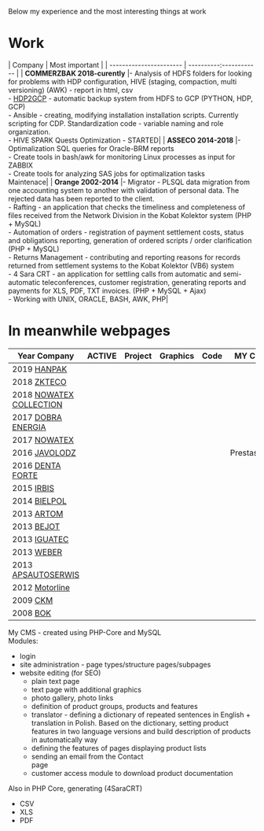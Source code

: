 Below my experience and the most interesting things at work 
# Work
| Company                 | Most important |
| ----------------------- | ----------:------------ |
| **COMMERZBAK 2018-curently**  |- Analysis of HDFS folders for looking for problems with HDP configuration, HIVE (staging, compaction, multi versioning) (AWK) - report in html, csv<br/>- [HDP2GCP](https://www.codeeurope.pl/en/speakers/jaroslaw-gaze) - automatic backup system from HDFS to GCP (PYTHON, HDP, GCP)<br/>- Ansible - creating, modifying installation installation scripts. Currently scripting for CDP. Standardization code - variable naming and role organization.<br/>- HIVE SPARK Quests Optimization - STARTED|
| **ASSECO 2014-2018** |- Optimalization SQL queries for Oracle-BRM reports<br/>- Create tools in bash/awk for monitoring Linux processes as input for ZABBIX<br/>- Create tools for analyzing SAS jobs for optimalization tasks<br/>Maintenace|
| **Orange 2002-2014** |- Migrator - PLSQL data migration from one accounting system to another with validation of personal data. The rejected data has been reported to the client.<br/>- Rafting - an application that checks the timeliness and completeness of files received from the Network Division in the Kobat Kolektor system (PHP + MySQL)<br/>- Automation of orders - registration of payment settlement costs, status and obligations reporting, generation of ordered scripts / order clarification (PHP + MySQL)<br/>- Returns Management - contributing and reporting reasons for records returned from settlement systems to the Kobat Kolektor (VB6) system<br/>- 4 Sara CRT - an application for settling calls from automatic and semi-automatic teleconferences, customer registration, generating reports and payments for XLS, PDF, TXT invoices. (PHP + MySQL + Ajax)<br/>- Working with UNIX, ORACLE, BASH, AWK, PHP|

# In meanwhile webpages

| Year Company                                               | ACTIVE                            | Project                           | Graphics                          | Code                              | MY CMS                               | SEO                               |
| ---------------------------------------------------------- | --------------------------------- | --------------------------------- | --------------------------------- | --------------------------------- | --------------------------------- | --------------------------------- | 
| 2019 [HANPAK](http://www.hanpak.com.pl/)                   | <i class="bi bi-plus-square"></i> | <i class="bi bi-plus-square"></i> | <i class="bi bi-dash-square"></i> | <i class="bi bi-plus-square"></i> | <i class="bi bi-dash-square"></i> | <i class="bi bi-plus-square"></i> |
| 2018 [ZKTECO](http://zkteco-polska.pl/)                    | <i class="bi bi-dash-square"></i> | <i class="bi bi-plus-square"></i> | <i class="bi bi-plus-square"></i> | <i class="bi bi-plus-square"></i> | <i class="bi bi-plus-square"></i> | <i class="bi bi-plus-square"></i> |           
| 2018 [NOWATEX COLLECTION](http://nowatex-collection.pl/)   | <i class="bi bi-plus-square"></i> | <i class="bi bi-plus-square"></i> | <i class="bi bi-plus-square"></i> | <i class="bi bi-plus-square"></i> | <i class="bi bi-dash-square"></i> | <i class="bi bi-plus-square"></i> |   
| 2017 [DOBRA ENERGIA](http://dobra-energia.com.pl/)         | <i class="bi bi-dash-square"></i> | <i class="bi bi-plus-square"></i> | <i class="bi bi-plus-square"></i> | <i class="bi bi-plus-square"></i> | <i class="bi bi-dash-square"></i> | <i class="bi bi-plus-square"></i> |   
| 2017 [NOWATEX](http://skladwegla-lask.pl/)                 | <i class="bi bi-dash-square"></i> | <i class="bi bi-plus-square"></i> | <i class="bi bi-plus-square"></i> | <i class="bi bi-plus-square"></i> | <i class="bi bi-dash-square"></i> | <i class="bi bi-plus-square"></i> |   
| 2016 [JAVOLODZ](http://javolodz.pl/)                       | <i class="bi bi-dash-square"></i> | <i class="bi bi-plus-square"></i> | <i class="bi bi-dash-square"></i> | <i class="bi bi-plus-square"></i> | Prestashop                        | <i class="bi bi-plus-square"></i> |
| 2016 [DENTA FORTE](http://dentaforte.pl/)                  | <i class="bi bi-plus-square"></i> | <i class="bi bi-plus-square"></i> | <i class="bi bi-plus-square"></i> | <i class="bi bi-plus-square"></i> | <i class="bi bi-dash-square"></i> | <i class="bi bi-plus-square"></i> |   
| 2015 [IRBIS](http://irbis.com.pl/)                         | <i class="bi bi-plus-square"></i> | <i class="bi bi-plus-square"></i> | <i class="bi bi-plus-square"></i> | <i class="bi bi-plus-square"></i> | <i class="bi bi-plus-square"></i> | <i class="bi bi-plus-square"></i> |
| 2014 [BIELPOL](http://bielpol.drzwi.in/)                   | <i class="bi bi-plus-square"></i> | <i class="bi bi-plus-square"></i> | <i class="bi bi-plus-square"></i> | <i class="bi bi-plus-square"></i> | <i class="bi bi-dash-square"></i> | <i class="bi bi-plus-square"></i> |   
| 2013 [ARTOM](http://artom.krakow.pl)                       | <i class="bi bi-plus-square"></i> | <i class="bi bi-plus-square"></i> | <i class="bi bi-plus-square"></i> | <i class="bi bi-plus-square"></i> | <i class="bi bi-dash-square"></i> | <i class="bi bi-plus-square"></i> |   
| 2013 [BEJOT](https://www.be-jot.com.pl/)                   | <i class="bi bi-plus-square"></i> | <i class="bi bi-plus-square"></i> | <i class="bi bi-plus-square"></i> | <i class="bi bi-plus-square"></i> | <i class="bi bi-dash-square"></i> | <i class="bi bi-plus-square"></i> |   
| 2013 [IGUATEC](https://www.iguatec.com/)                   | <i class="bi bi-dash-square"></i> | <i class="bi bi-plus-square"></i> | <i class="bi bi-plus-square"></i> | <i class="bi bi-plus-square"></i> | <i class="bi bi-plus-square"></i> | <i class="bi bi-plus-square"></i> |       
| 2013 [WEBER](http://www.pieluchytetrowe.pl/)               | <i class="bi bi-dash-square"></i> | <i class="bi bi-plus-square"></i> | <i class="bi bi-dash-square"></i> | <i class="bi bi-plus-square"></i> | <i class="bi bi-dash-square"></i> | <i class="bi bi-plus-square"></i> |   
| 2013 [APSAUTOSERWIS](http://www.apsautoserwis.pl/)         | <i class="bi bi-dash-square"></i> | <i class="bi bi-plus-square"></i> | <i class="bi bi-plus-square"></i> | <i class="bi bi-plus-square"></i> | <i class="bi bi-dash-square"></i> | <i class="bi bi-plus-square"></i> |   
| 2012 [Motorline](https://motorline.pl/)                    | <i class="bi bi-dash-square"></i> | <i class="bi bi-plus-square"></i> | <i class="bi bi-plus-square"></i> | <i class="bi bi-plus-square"></i> | <i class="bi bi-plus-square"></i> | <i class="bi bi-plus-square"></i> |
| 2009 [CKM](https://ckm.lodz.pl/)                           | <i class="bi bi-dash-square"></i> | <i class="bi bi-plus-square"></i> | <i class="bi bi-plus-square"></i> | <i class="bi bi-plus-square"></i> | <i class="bi bi-plus-square"></i> | <i class="bi bi-plus-square"></i> |   
| 2008 [BOK](http://bok.lodz.pl/)                            | <i class="bi bi-dash-square"></i> | <i class="bi bi-plus-square"></i> | <i class="bi bi-plus-square"></i> | <i class="bi bi-plus-square"></i> | <i class="bi bi-plus-square"></i> | <i class="bi bi-plus-square"></i> |     

My CMS - created using PHP-Core and MySQL <br/>
Modules: <br/>
* login <br/>
* site administration - page types/structure pages/subpages <br/>
* website editing (for SEO) <br/>
    * plain text page <br/>
    * text page with additional graphics <br/>
    * photo gallery, photo links <br/>
    * definition of product groups, products and features <br/>
    * translator - defining a dictionary of repeated sentences in English + translation in Polish. Based on the dictionary, setting product features in two language versions and build description of products in automatically way <br/>
    * defining the features of pages displaying product lists <br/>
    * sending an email from the Contact <br/> page
    * customer access module to download product documentation <br/>

Also in PHP Core, generating (4SaraCRT) <br/>
* CSV <br/>
* XLS <br/>
* PDF <br/>
